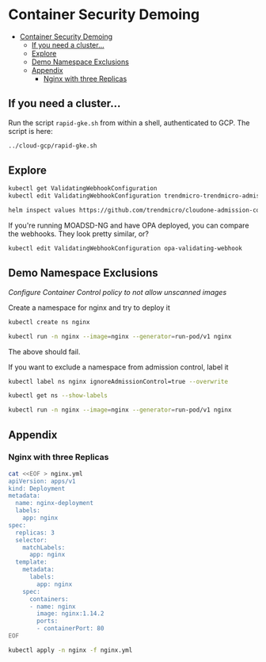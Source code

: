 # Container Security Demoing

- [Container Security Demoing](#container-security-demoing)
  - [If you need a cluster...](#if-you-need-a-cluster)
  - [Explore](#explore)
  - [Demo Namespace Exclusions](#demo-namespace-exclusions)
  - [Appendix](#appendix)
    - [Nginx with three Replicas](#nginx-with-three-replicas)

## If you need a cluster...

Run the script `rapid-gke.sh` from within a shell, authenticated to GCP. The script is here: 

```sh
../cloud-gcp/rapid-gke.sh
```

## Explore

```sh
kubectl get ValidatingWebhookConfiguration
kubectl edit ValidatingWebhookConfiguration trendmicro-trendmicro-admission-controller

helm inspect values https://github.com/trendmicro/cloudone-admission-controller-helm/archive/master.tar.gz
```

If you're running MOADSD-NG and have OPA deployed, you can compare the webhooks. They look pretty similar, or?

```sh
kubectl edit ValidatingWebhookConfiguration opa-validating-webhook
```

## Demo Namespace Exclusions

*Configure Container Control policy to not allow unscanned images*

Create a namespace for nginx and try to deploy it

```sh
kubectl create ns nginx

kubectl run -n nginx --image=nginx --generator=run-pod/v1 nginx
```

The above should fail.

If you want to exclude a namespace from admission control, label it

```sh
kubectl label ns nginx ignoreAdmissionControl=true --overwrite

kubectl get ns --show-labels

kubectl run -n nginx --image=nginx --generator=run-pod/v1 nginx
```

## Appendix

### Nginx with three Replicas

```sh
cat <<EOF > nginx.yml
apiVersion: apps/v1
kind: Deployment
metadata:
  name: nginx-deployment
  labels:
    app: nginx
spec:
  replicas: 3
  selector:
    matchLabels:
      app: nginx
  template:
    metadata:
      labels:
        app: nginx
    spec:
      containers:
      - name: nginx
        image: nginx:1.14.2
        ports:
        - containerPort: 80
EOF

kubectl apply -n nginx -f nginx.yml
```
